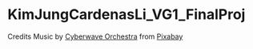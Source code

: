 # KimJungCardenasLi_VG1_FinalProj

Credits
Music by <a href="https://pixabay.com/users/cyberwave-orchestra-23801316/?utm_source=link-attribution&utm_medium=referral&utm_campaign=music&utm_content=249202">Cyberwave Orchestra</a> from <a href="https://pixabay.com//?utm_source=link-attribution&utm_medium=referral&utm_campaign=music&utm_content=249202">Pixabay</a>
